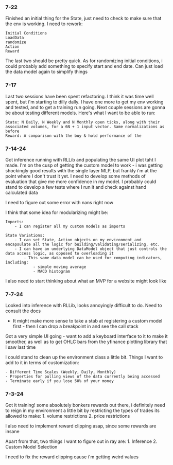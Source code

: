 ### 7-22

Finished an initial thing for the State, just need to check to make sure that the env is working. I need to rework:

    Initial Conditions
    LoadData
    randomize
    Action
    Reward

The last two should be pretty quick. As for randomizing initial conditions, i could probably add something to specify start and end date. Can just load the data model again to simplify things



### 7-17

Last two sessions have been spent refactoring. I think it was time well spent, but i'm starting to dilly dally. I have one more to get my env working and tested, and to get a training run going. Next couple sessions are gonna be about testing different models. Here's what I want to be able to run:

    State: N Daily, N Weekly and N Monthly open ticks, along with their associated volumes, for a 6N + 1 input vector. Same normalizations as before
    Reward: A comparison with the buy & hold performance of the 

### 7-14-24

Got inference running with RLLib and populating the same UI plot taht I made. I'm on the cusp of getting the custom model to work - i was getting shockingly good results with the single layer MLP, but frankly i'm at the point where I don't trust it yet. I need to develop some methods of evaluation that give me more confidence in my model. I probably could stand to develop a few tests where I run it and check against hand calculated data

I need to figure out some error with nans right now

I think that some idea for modularizing might be:

    Imports:
        - I can register all my custom models as imports
    
    State Variations:
        - I can set State, Action objects on my environment and encapsulate all the logic for building/validating/serializing, etc.
        - I can have an underlying DataModel object that just controls the data access logic, as opposed to overloading it
            - This same data model can be used for computing indicators, including:
                - simple moving average
                - MACD histogram

I also need to start thinking about what an MVP for a website might look like


### 7-7-24

Looked into inference with RLLib, looks annoyingly difficult to do. Need to consult the docs
- It might make more sense to take a stab at registering a custom model first - then I can drop a breakpoint in and see the call stack

Got a very simple UI going - want to add a keyboard interface to it to make it smoother, as well as to get OHLC bars
from the yfinance plotting library that I saw last time


I could stand to clean up the environment class a little bit.
Things I want to add to it in terms of customization:

    - Different Time Scales (Weekly, Daily, Monthly)
    - Properties for pulling views of the data currently being accessed
    - Terminate early if you lose 50% of your money

### 7-3-24

Got it training! some absolutely bonkers rewards out there, i definitely need to reign in my environment a little
bit by restricting the types of trades its allowed to make:
    1. volume restrictions
    2. price restrictions

I also need to implement reward clipping asap, since some rewards are insane

Apart from that, two things I want to figure out in ray are:
    1. Inference
    2. Custom Model Selection

I need to fix the reward clipping cause i'm getting weird values